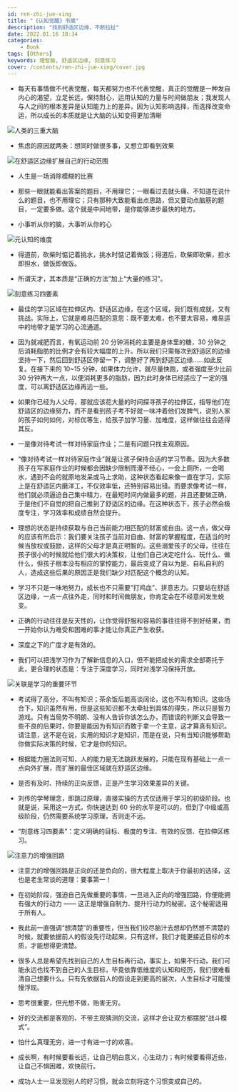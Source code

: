 ```yaml
---
id: ren-zhi-jue-xing
title: "《认知觉醒》书摘"
description: "找到舒适区边缘，不断拉扯"
date: 2022.01.16 10:34
categories:
    - Book
tags: [Others]
keywords: 理智脑, 舒适区边缘, 刻意练习
cover: /contents/ren-zhi-jue-xing/cover.jpg
---
```


* 每天有事情做不代表觉醒，每天都努力也不代表觉醒，真正的觉醒是一种发自内心的渴望，立足长远，保持耐心，运用认知的力量与时间做朋友；我发现人与人之间的根本差异是认知能力上的差异，因为认知影响选择，而选择改变命运，所以成长的本质就是让大脑的认知变得更加清晰

![人类的三重大脑](/contents/ren-zhi-jue-xing/three-brains.png)

* 焦虑的原因就两条：想同时做很多事，又想立即看到效果

![在舒适区边缘扩展自己的行动范围](/contents/ren-zhi-jue-xing/edge.png)

* 人生是一场消除模糊的比赛

* 那些一眼就能看出答案的题目，不用理它；一眼看过去就头痛、不知道在说什么的题目，也不用理它；只有那种大致能看出点思路，但又要动点脑筋的题目，一定要多做。这个就是中间地带，是你能够进步最快的地方。

* 小事听从你的脑，大事听从你的心

![元认知的维度](/contents/ren-zhi-jue-xing/dim.png)

* 得道前，砍柴时惦记着挑水，挑水时惦记着做饭；得道后，砍柴即砍柴，担水即担水，做饭即做饭。

* 所谓天才，其本质是“正确的方法”加上“大量的练习”。

![刻意练习四要素](/contents/ren-zhi-jue-xing/4-keys.png)

* 最佳的学习区域在拉伸区内、舒适区边缘，在这个区域，我们既有成就，又有挑战。实际上，它就是难易匹配的意思：既不要太难，也不要太容易，难易适中的地带才是学习的心流通道。

* 因为就减肥而言，有氧运动前 20 分钟消耗的主要是身体里的糖，30 分钟之后消耗脂肪的比例才会有较大幅度的上升。所以我们只需每次到舒适区的边缘坚持一下，然后回到舒适区停留一下，调整好了再到舒适区边缘……如此反复。在接下来的 10~15 分钟，如果体力允许，就尽量快跑，或者强度至少比前 30 分钟再大一点，以便消耗更多的脂肪，因为此时身体已经适应了一定的强度，可以离舒适区边缘再远一些。

* 如果你已经为人父母，那就应该花大量的时间探寻孩子的拉伸区，指导他们在舒适区的边缘努力，而不是看到孩子考不好就一味冲着他们发脾气，说别人家的孩子如何如何，对标优等生，给孩子加学习量、加难度，这样做往往会适得其反。

* 一是像对待考试一样对待家庭作业；二是有问题只找主观原因。

* “像对待考试一样对待家庭作业”就是让孩子保持合适的学习节奏。因为大多数孩子在写家庭作业的时候都会因缺少限制而漫不经心，一会上厕所，一会喝水，遇到不会的就原地发呆或马上求助，这种状态看起来像一直在学习，实际上是在舒适区内磨洋工，不仅效率低，还特别容易出错。而要求像考试一样，他们就必须逼迫自己集中精力，在最短时间内做最多的题，并且还要做正确，于是他们不自觉的把自己推到了舒适区的边缘。在这种状态下，孩子必然会极度专注，学习效率和成绩自然会提升。

* 理想的状态是持续获取与自己当前能力相匹配的财富或自由。这一点，做父母的应该有所启示：我们要关注孩子当前对自由、财富的掌握程度，在适当的时候当放权或鼓励，这样的父母才是真正明智的。这些溺爱孩子的父母，往往在孩子很小的时候就给他们很大的决策权，让他们自己决定吃什么、玩什么、做什么，但孩子根本没有相应的掌控能力，最后变成了自以为是、自私自利的人，造成这些后果的原因正是我们缺少对匹配这个概念的认知。

* 学习不只是一味地努力，成长也不只需要“打鸡血”、拼意志力。只要站在舒适区边缘，一点一点往外走，同时和时间做朋友，你肯定会在不经意间发生蜕变。

* 正确的行动往往是反天性的，让你觉得舒服和容易的事往往得不到好结果，而一开始你认为难受和困难的事才能让你真正产生收获。

* 深度之下的广度才是有效的。

* 我们可以把浅学习作为了解新信息的入口，但不能把成长的需求全部寄托于此，更合理的状态是：专注于深度学习，同时对浅学习保持开放。

![关联是学习的重要环节](/contents/ren-zhi-jue-xing/connect.png)

* 考试得了高分，不叫有知识；茶余饭后能高谈阔论，这也不叫有知识。这些场合下，知识虽然有用，但是这些知识都不太牵扯到具体的得失，所以只是智力游戏。只有当局势不明朗、没有人告诉你该怎么办，而错误的判断又会导致一些不良的后果时，你要是能因为有知识而敢于拿一个主意，这才算真有知识。请注意，这不是在说，实用的知识才是知识，而是在说，只有当知识能够帮助你做实际决策的时候，它才是你的知识。

* 根据能力圈法则可知，人的能力是无法跳跃发展的，只能在现有基础上一点一点向外扩展，而扩展的最佳区域就在舒适区边缘。

* 是否有及时、持续的正向反馈，正是产生学习效果差异的关键。

* 刘传的学琴理念，即跳过原理，直接实操的方式仅适用于学习的初级阶段。也就是说，采用这一方式，你快速达到 60 分的水平是可以的，但到了中级或高级阶段，仍然需要系统学习原理，否则走不远。

* “刻意练习四要素”：定义明确的目标、极度的专注、有效的反馈、在拉伸区练习。

![注意力的增强回路](/contents/ren-zhi-jue-xing/enhance.png)

* 注意力的增强回路是正向的还是负向的，很大程度上取决于你最初的选择，这也是老生常谈的道理：要事第一！

* 在初始阶段，强迫自己先做重要的事情，一旦进入正向的增强回路，你便能拥有强大的行动力 —— 这正是增强自制力、提升行动力的秘密。这个秘密适用于所有人。

* 我此前一直强调“想清楚”的重要性，但当我们绞尽脑汁去想却仍然想不清楚的时候，就要依据前人的假设先行动起来，只有这样，我们才能更接近目标的本质，才能想得更清楚。

* 很多人总是希望先找到自己的人生目标再行动，事实上，如果不行动，我们可能永远也找不到自己的人生目标，毕竟依靠低维度的认知和经历，我们很难看清自己想要什么。只有先依据前人的假设走到更高的层次，人生目标才可能慢慢浮现。

* 思考很重要，但光想不做，贻害无穷。

* 好的交流都是客观的、不带主观猜测的交流，这样才会让双方都摆脱“战斗模式”。

* 怕什么真理无穷，进一寸有进一寸的欢喜。

* 成长啊，有时候要看长远，让自己明白意义，心生动力；有时候要看得近些，让自己不惧困难，欢快前行。

* 成功人士一旦发现别人的好习惯，就会立刻将这个习惯变成自己的。